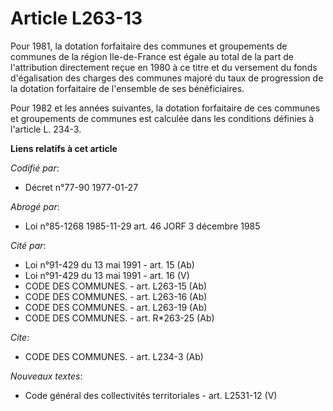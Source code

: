 # Article L263-13

Pour 1981, la dotation forfaitaire des communes et groupements de communes de la région Ile-de-France est égale au total de
la part de l'attribution directement reçue en 1980 à ce titre et du versement du fonds d'égalisation des charges des communes
majoré du taux de progression de la dotation forfaitaire de l'ensemble de ses bénéficiaires.

Pour 1982 et les années suivantes, la dotation forfaitaire de ces communes et groupements de communes est calculée dans les
conditions définies à l'article L. 234-3.

**Liens relatifs à cet article**

_Codifié par_:

  - Décret n°77-90 1977-01-27

_Abrogé par_:

  - Loi n°85-1268 1985-11-29 art. 46 JORF 3 décembre 1985

_Cité par_:

  - Loi n°91-429 du 13 mai 1991 - art. 15 (Ab)
  - Loi n°91-429 du 13 mai 1991 - art. 16 (V)
  - CODE DES COMMUNES. - art. L263-15 (Ab)
  - CODE DES COMMUNES. - art. L263-16 (Ab)
  - CODE DES COMMUNES. - art. L263-19 (Ab)
  - CODE DES COMMUNES. - art. R*263-25 (Ab)

_Cite_:

  - CODE DES COMMUNES. - art. L234-3 (Ab)

_Nouveaux textes_:

  - Code général des collectivités territoriales - art. L2531-12 (V)
